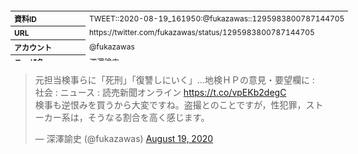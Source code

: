 <table style="font-size: 9pt; width: 610px; margin-bottom: 20px; height: 80px;">
<tbody>
    <tr>
        <th align=left>資料ID</th>
        <td align=left>TWEET::2020-08-19_161950:@fukazawas::1295983800787144705</td>
    </tr>
    <tr>
        <th align=left>URL</th>
        <td align=left>https://twitter.com/fukazawas/status/1295983800787144705</td>
    </tr>
    <tr>
        <th align=left>アカウント</th>
        <td align=left>@fukazawas</td>
    </tr>
    <tr>
        <th align=left>ユーザ名</th>
        <td align=left>深澤諭史</td>
    </tr>
    <tr>
        <th align=left>ツイートの記録日時</th>
        <td align=left>created_at 2022-08-24_1101</td>
    </tr>
</tbody>
</table>
<blockquote class="twitter-tweet" data-width="450"  data-lang="ja"><p lang="ja" dir="ltr">元担当検事らに「死刑」「復讐しにいく」…地検ＨＰの意見・要望欄に : 社会 : ニュース : 読売新聞オンライン <a href="https://t.co/vpEKb2degC">https://t.co/vpEKb2degC</a> <br>検事も逆恨みを買うから大変ですね。盗撮とのことですが，性犯罪，ストーカー系は，そうなる割合を高く感じます。</p>&mdash; 深澤諭史 (@fukazawas) <a href="https://twitter.com/fukazawas/status/1295983800787144705?ref_src=twsrc%5Etfw">August 19, 2020</a></blockquote>
<script async src="https://platform.twitter.com/widgets.js" charset="utf-8"></script>


